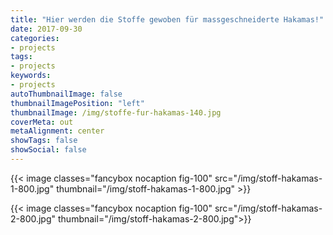 ```yaml
---
title: "Hier werden die Stoffe gewoben für massgeschneiderte Hakamas!"
date: 2017-09-30
categories:
- projects
tags:
- projects
keywords:
- projects
autoThumbnailImage: false
thumbnailImagePosition: "left"
thumbnailImage: /img/stoffe-fur-hakamas-140.jpg
coverMeta: out
metaAlignment: center
showTags: false
showSocial: false
---
```

{{< image classes="fancybox nocaption fig-100" src="/img/stoff-hakamas-1-800.jpg" thumbnail="/img/stoff-hakamas-1-800.jpg" >}} <p>
{{< image classes="fancybox nocaption fig-100" src="/img/stoff-hakamas-2-800.jpg" thumbnail="/img/stoff-hakamas-2-800.jpg">}} 